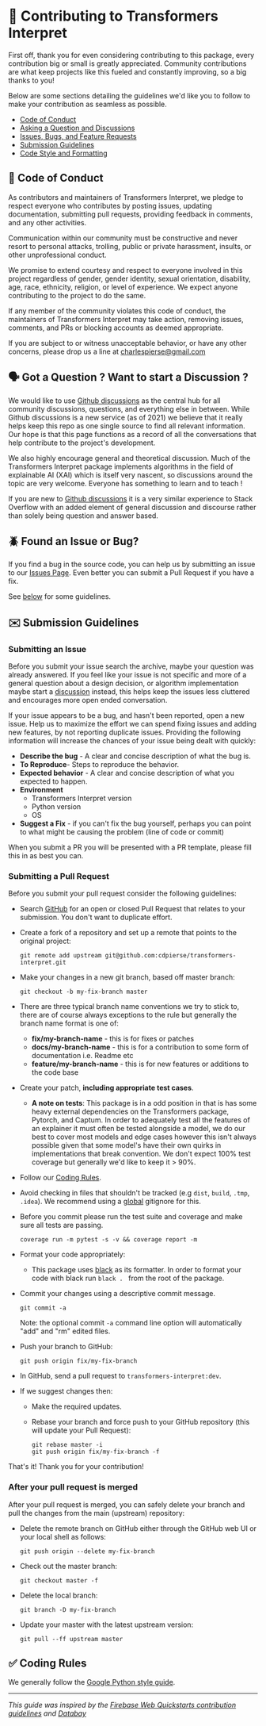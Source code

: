 # 👐 Contributing to Transformers Interpret

First off, thank you for even considering contributing to this package, every contribution big or small is greatly appreciated. Community contributions are what keep projects like this fueled and constantly improving, so a big thanks to you!

Below are some sections detailing the guidelines we'd like you to follow to make your contribution as seamless as possible.

- [Code of Conduct](#coc)
- [Asking a Question and Discussions](#question)
- [Issues, Bugs, and Feature Requests](#issue)
- [Submission Guidelines](#submit)
- [Code Style and Formatting](#code)

## 📜 <a name="coc"></a> Code of Conduct

As contributors and maintainers of Transformers Interpret, we pledge to respect everyone who contributes by posting issues, updating documentation, submitting pull requests, providing feedback in comments, and any other activities.

Communication within our community must be constructive and never resort to personal attacks, trolling, public or private harassment, insults, or other unprofessional conduct.

We promise to extend courtesy and respect to everyone involved in this project regardless of gender, gender identity, sexual orientation, disability, age, race, ethnicity, religion, or level of experience. We expect anyone contributing to the project to do the same.

If any member of the community violates this code of conduct, the maintainers of Transformers Interpret may take action, removing issues, comments, and PRs or blocking accounts as deemed appropriate.

If you are subject to or witness unacceptable behavior, or have any other concerns, please drop us a line at [charlespierse@gmail.com](mailto://charlespierse@gmail.com)

## 🗣️ <a name="question"></a> Got a Question ? Want to start a Discussion ?

We would like to use [Github discussions](https://github.com/cdpierse/transformers-interpret/discussions) as the central hub for all community discussions, questions, and everything else in between. While Github discussions is a new service (as of 2021) we believe that it really helps keep this repo as one single source to find all relevant information. Our hope is that this page functions as a record of all the conversations that help contribute to the project's development.

We also highly encourage general and theoretical discussion. Much of the Transformers Interpret package implements algorithms in the field of explainable AI (XAI) which is itself very nascent, so discussions around the topic are very welcome. Everyone has something to learn and to teach !

If you are new to [Github discussions](https://github.com/cdpierse/transformers-interpret/discussions) it is a very similar experience to Stack Overflow with an added element of general discussion and discourse rather than solely being question and answer based.

## 🪲 <a name="issue"></a> Found an Issue or Bug?

If you find a bug in the source code, you can help us by submitting an issue to our [Issues Page](https://github.com/cdpierse/transformers-interpret/issues). Even better you can submit a Pull Request if you have a fix.

See [below](#submit) for some guidelines.

##  ✉️  <a name="submit"></a> Submission Guidelines

### Submitting an Issue

Before you submit your issue search the archive, maybe your question was already answered. If you feel like your issue is not specific and more of a general question about a design decision, or algorithm implementation maybe start a [discussion](https://github.com/cdpierse/transformers-interpret/discussions) instead, this helps keep the issues less cluttered and encourages more open ended conversation.

If your issue appears to be a bug, and hasn't been reported, open a new issue.
Help us to maximize the effort we can spend fixing issues and adding new
features, by not reporting duplicate issues. Providing the following information will increase the
chances of your issue being dealt with quickly:

- **Describe the bug** - A clear and concise description of what the bug is.
- **To Reproduce**- Steps to reproduce the behavior.
- **Expected behavior** - A clear and concise description of what you expected to happen.
- **Environment**
  - Transformers Interpret version
  - Python version
  - OS
- **Suggest a Fix** - if you can't fix the bug yourself, perhaps you can point to what might be
  causing the problem (line of code or commit)

When you submit a PR you will be presented with a PR template, please fill this in as best you can.

### Submitting a Pull Request

Before you submit your pull request consider the following guidelines:

- Search [GitHub](https://github.com/cdpierse/transformers-interpret/pulls) for an open or closed Pull Request
  that relates to your submission. You don't want to duplicate effort.
- Create a fork of a repository and set up a remote that points to the original project:

  ```shell
  git remote add upstream git@github.com:cdpierse/transformers-interpret.git
  ```

- Make your changes in a new git branch, based off master branch:

  ```shell
  git checkout -b my-fix-branch master
  ```

- There are three typical branch name conventions we try to stick to, there are of course always exceptions to the rule but generally the branch name format is one of:

  - **fix/my-branch-name** - this is for fixes or patches
  - **docs/my-branch-name** - this is for a contribution to some form of documentation i.e. Readme etc
  - **feature/my-branch-name** - this is for new features or additions to the code base

- Create your patch, **including appropriate test cases**.
  - **A note on tests**: This package is in a odd position in that is has some heavy external dependencies on the Transformers package, Pytorch, and Captum. In order to adequately test all the features of an explainer it must often be tested alongside a model, we do our best to cover most models and edge cases however this isn't always possible given that some model's have their own quirks in implementations that break convention. We don't expect 100% test coverage but generally we'd like to keep it > 90%.
- Follow our [Coding Rules](#rules).
- Avoid checking in files that shouldn't be tracked (e.g `dist`, `build`, `.tmp`, `.idea`). We recommend using a [global](#global-gitignore) gitignore for this.
- Before you commit please run the test suite and coverage and make sure all tests are passing.

  ```shell
  coverage run -m pytest -s -v && coverage report -m
  ```
- Format your code appropriately:
  * This package uses [black](https://black.readthedocs.io/en/stable/) as its formatter. In order to format your code with black run ```black . ``` from the root of the package.

- Commit your changes using a descriptive commit message.

  ```shell
  git commit -a
  ```

  Note: the optional commit `-a` command line option will automatically "add" and "rm" edited files.

* Push your branch to GitHub:

  ```shell
  git push origin fix/my-fix-branch
  ```

* In GitHub, send a pull request to `transformers-interpret:dev`.
* If we suggest changes then:

  - Make the required updates.
  - Rebase your branch and force push to your GitHub repository (this will update your Pull Request):

    ```shell
    git rebase master -i
    git push origin fix/my-fix-branch -f
    ```

That's it! Thank you for your contribution!


### After your pull request is merged

After your pull request is merged, you can safely delete your branch and pull the changes
from the main (upstream) repository:

- Delete the remote branch on GitHub either through the GitHub web UI or your local shell as follows:

  ```shell
  git push origin --delete my-fix-branch
  ```

- Check out the master branch:

  ```shell
  git checkout master -f
  ```

- Delete the local branch:

  ```shell
  git branch -D my-fix-branch
  ```

- Update your master with the latest upstream version:

  ```shell
  git pull --ff upstream master
  ```

## ✅ <a name="rules"></a> Coding Rules

We generally follow the [Google Python style guide](http://google.github.io/styleguide/pyguide.html).

----

*This guide was inspired by the [Firebase Web Quickstarts contribution guidelines](https://github.com/firebase/quickstart-js/blob/master/CONTRIBUTING.md) and [Databay](https://github.com/Voyz/databay/edit/master/CONTRIBUTING.md)*

